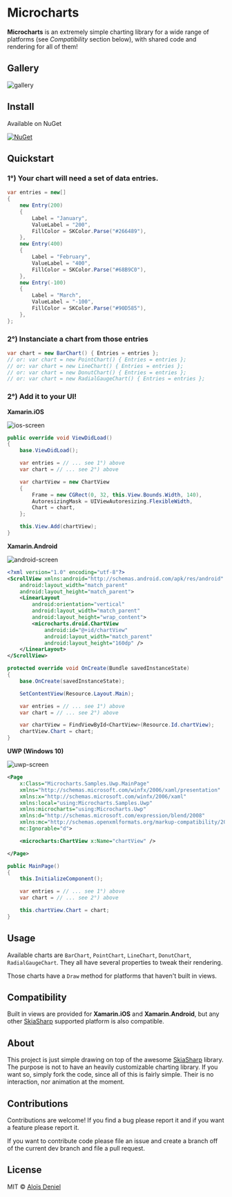 # Microcharts

**Microcharts** is an extremely simple charting library for a wide range of platforms (see *Compatibility* section below), with shared code and rendering for all of them!

## Gallery
 
![gallery](Documentation/Gallery.png)

## Install

Available on NuGet

[![NuGet](https://img.shields.io/nuget/v/Microcharts.svg?label=NuGet)](https://www.nuget.org/packages/Microcharts/)

## Quickstart

### 1°) Your chart will need a set of data entries.

```csharp
var entries = new[]
{
	new Entry(200)
	{
		Label = "January",
		ValueLabel = "200",
		FillColor = SKColor.Parse("#266489"),
	},
	new Entry(400)
	{
		Label = "February",
		ValueLabel = "400",
		FillColor = SKColor.Parse("#68B9C0"),
	},
	new Entry(-100)
	{
		Label = "March",
		ValueLabel = "-100",
		FillColor = SKColor.Parse("#90D585"),
	},
};
```

### 2°) Instanciate a chart from those entries

```csharp
var chart = new BarChart() { Entries = entries };
// or: var chart = new PointChart() { Entries = entries };
// or: var chart = new LineChart() { Entries = entries };
// or: var chart = new DonutChart() { Entries = entries };
// or: var chart = new RadialGaugeChart() { Entries = entries };
```

### 2°) Add it to your UI!

**Xamarin.iOS**

![ios-screen](Documentation/iOS-Screenshot.png)

```csharp
public override void ViewDidLoad()
{
	base.ViewDidLoad();

	var entries = // ... see 1°) above
	var chart = // ... see 2°) above

	var chartView = new ChartView
	{
		Frame = new CGRect(0, 32, this.View.Bounds.Width, 140),
		AutoresizingMask = UIViewAutoresizing.FlexibleWidth,
		Chart = chart,
	};

	this.View.Add(chartView);
}
```

**Xamarin.Android**

![android-screen](Documentation/Android-Screenshot.png)

```xml
<?xml version="1.0" encoding="utf-8"?>
<ScrollView xmlns:android="http://schemas.android.com/apk/res/android"
    android:layout_width="match_parent"
    android:layout_height="match_parent">
    <LinearLayout 
        android:orientation="vertical"
        android:layout_width="match_parent"
        android:layout_height="wrap_content">
        <microcharts.droid.ChartView
            android:id="@+id/chartView"
            android:layout_width="match_parent"
            android:layout_height="160dp" />
    </LinearLayout>
</ScrollView>
```

```csharp
protected override void OnCreate(Bundle savedInstanceState)
{
	base.OnCreate(savedInstanceState);

	SetContentView(Resource.Layout.Main);

	var entries = // ... see 1°) above
	var chart = // ... see 2°) above

	var chartView = FindViewById<ChartView>(Resource.Id.chartView);
	chartView.Chart = chart;
}
```

**UWP (Windows 10)**

![uwp-screen](Documentation/UWP-Screenshot.PNG)

```xml
<Page
    x:Class="Microcharts.Samples.Uwp.MainPage"
    xmlns="http://schemas.microsoft.com/winfx/2006/xaml/presentation"
    xmlns:x="http://schemas.microsoft.com/winfx/2006/xaml"
    xmlns:local="using:Microcharts.Samples.Uwp"
    xmlns:microcharts="using:Microcharts.Uwp"
    xmlns:d="http://schemas.microsoft.com/expression/blend/2008"
    xmlns:mc="http://schemas.openxmlformats.org/markup-compatibility/2006"
    mc:Ignorable="d">

    <microcharts:ChartView x:Name="chartView" />

</Page>
```

```csharp
public MainPage()
{
    this.InitializeComponent();

	var entries = // ... see 1°) above
	var chart = // ... see 2°) above

	this.chartView.Chart = chart;
}
```

## Usage

Available charts are `BarChart`, `PointChart`, `LineChart`, `DonutChart`, `RadialGaugeChart`. They all have several properties to tweak their rendering.

Those charts have a `Draw` method for platforms that haven't built in views.

## Compatibility

Built in views are provided for **Xamarin.iOS** and **Xamarin.Android**, but any other [SkiaSharp](https://github.com/mono/SkiaSharp) supported platform is also compatible.

## About

This project is just simple drawing on top of the awesome [SkiaSharp](https://github.com/mono/SkiaSharp) library. The purpose is not to have an heavily customizable charting library. If you want so, simply fork the code, since all of this is fairly simple. Their is no interaction, nor animation at the moment.

## Contributions

Contributions are welcome! If you find a bug please report it and if you want a feature please report it.

If you want to contribute code please file an issue and create a branch off of the current dev branch and file a pull request.

## License

MIT © [Aloïs Deniel](http://aloisdeniel.github.io)

